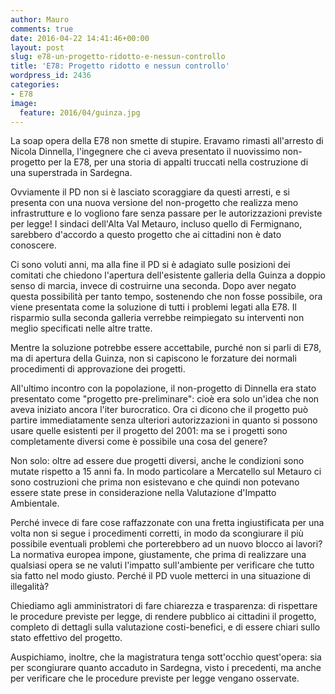 ```yaml
---
author: Mauro
comments: true
date: 2016-04-22 14:41:46+00:00
layout: post
slug: e78-un-progetto-ridotto-e-nessun-controllo
title: 'E78: Progetto ridotto e nessun controllo'
wordpress_id: 2436
categories:
- E78
image:
  feature: 2016/04/guinza.jpg
---
```



La soap opera della E78 non smette di stupire. Eravamo rimasti all'arresto di Nicola Dinnella, l'ingegnere che ci aveva presentato il nuovissimo non-progetto per la E78, per una storia di appalti truccati nella costruzione di una superstrada in Sardegna.

<!-- more -->

Ovviamente il PD non si è lasciato scoraggiare da questi arresti, e si presenta con una nuova versione del non-progetto che realizza meno infrastrutture e lo vogliono fare senza passare per le autorizzazioni previste per legge! I sindaci dell'Alta Val Metauro, incluso quello di Fermignano, sarebbero d'accordo a questo progetto che ai cittadini non è dato conoscere.

Ci sono voluti anni, ma alla fine il PD si è adagiato sulle posizioni dei comitati che chiedono l'apertura dell'esistente galleria della Guinza a doppio senso di marcia, invece di costruirne una seconda. Dopo aver negato questa possibilità per tanto tempo, sostenendo che non fosse possibile, ora viene presentata come la soluzione di tutti i problemi legati alla E78. Il risparmio sulla seconda galleria verrebbe reimpiegato su interventi non meglio specificati nelle altre tratte.

Mentre la soluzione potrebbe essere accettabile, purché non si parli di E78, ma di apertura della Guinza, non si capiscono le forzature dei normali procedimenti di approvazione dei progetti.

All'ultimo incontro con la popolazione, il non-progetto di Dinnella era stato presentato come "progetto pre-preliminare": cioè era solo un'idea che non aveva iniziato ancora l'iter burocratico. Ora ci dicono che il progetto può partire immediatamente senza ulteriori autorizzazioni in quanto si possono usare quelle esistenti per il progetto del 2001: ma se i progetti sono completamente diversi come è possibile una cosa del genere?

Non solo: oltre ad essere due progetti diversi, anche le condizioni sono mutate rispetto a 15 anni fa. In modo particolare a Mercatello sul Metauro ci sono costruzioni che prima non esistevano e che quindi non potevano essere state prese in considerazione nella Valutazione d'Impatto Ambientale.

Perché invece di fare cose raffazzonate con una fretta ingiustificata per una volta non si segue i procedimenti corretti, in modo da scongiurare il più possibile eventuali problemi che porterebbero ad un nuovo blocco ai lavori? La normativa europea impone, giustamente, che prima di realizzare una qualsiasi opera se ne valuti l'impatto sull'ambiente per verificare che tutto sia fatto nel modo giusto. Perché il PD vuole metterci in una situazione di illegalità?

Chiediamo agli amministratori di fare chiarezza e trasparenza: di rispettare le procedure previste per legge, di rendere pubblico ai cittadini il progetto, completo di dettagli sulla valutazione costi-benefici, e di essere chiari sullo stato effettivo del progetto.

Auspichiamo, inoltre, che la magistratura tenga sott'occhio quest'opera: sia per scongiurare quanto accaduto in Sardegna, visto i precedenti, ma anche per verificare che le procedure previste per legge vengano osservate.
